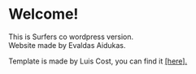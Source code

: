 # Welcome!

This is Surfers co wordpress version.  
Website made by Evaldas Aidukas.  

Template is made by Luis Cost, you can find it [[here].](https://dribbble.com/shots/3364448-Surfers-Co-FREE-PSD-Template)